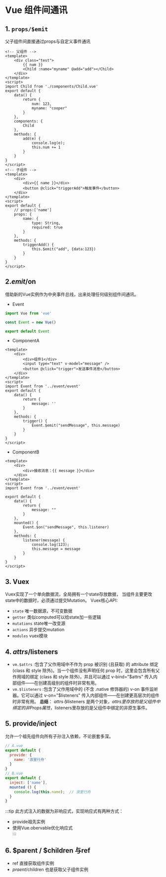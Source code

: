 # Vue 组件间通讯
## 1. `props/$emit` 
父子组件间直接通过props与自定义事件通讯
```vue
<!-- 父组件 -->
<template>
    <div class="test">
        {{ num }}
        <Child :name="myname" @add="add"></Child>
    </div>
</template>
<script>
import Child from './components/Child.vue'
export default {
    data() {
        return {
            num: 123,
            myname: "cooper"
        }
    },
    components: {
        Child
    },
    methods: {
        add(e) {
            console.log(e);
            this.num += 1
        }
    }
}
</script>
<!-- 子组件 -->
<template>
    <div>
        <div>{{ name }}</div>
        <button @click="triggerAdd">触发事件</button>
    </div>
</template>
<script>
export default {
    // props:['name']
    props: {
        name: {
            type: String,
            required: true
        }
    },
    methods: {
        triggerAdd() {
            this.$emit("add", {data:123})
        }
    }
}
</script>
```

## 2.$emit/$on
借助新的Vue实例作为中央事件总线，出来处理任何级别组件间通讯。
- Event
```js
import Vue from 'vue'

const Event = new Vue()

export default Event
```
- ComponentA
```vue
<template>
    <div>
        <div>组件1</div>
        <input type="text" v-model="message" />
        <button @click="trigger">发送事件消息</button>
    </div>
</template>
<script>
import Event from '../event/event'
export default {
    data() {
        return {
            message: ''
        }
    },
    methods: {
        trigger() {
            Event.$emit("sendMessage", this.message)
        }
    }
}
</script>
```
- ComponentB
```vue
<template>
    <div>
        <div>接收消息：{{ message }}</div>
    </div>
</template>
<script>
import Event from '../event/event'

export default {
    data() {
        return {
            message: ""
        }
    },
    mounted() {
        Event.$on("sendMessage", this.listener)
    },
    methods: {
        listener(message) {
            console.log(123);
            this.message = message
        }
    }
}
</script>
```
## 3. Vuex 
Vuex实现了一个单向数据流，全局拥有一个state存放数据， 当组件主要更改state中的数据时，必须通过提交Mutation。
Vuex核心API:
- `state`     唯一数据源，不可变数据
- `getter`    类似computed可以给state加一些逻辑
- `mutations` state唯一改变源
- `actions`  异步提交mutation
- `modules`  vuex模块
## 4. $attrs/$listeners
- `vm.$attrs` :包含了父作用域中不作为 prop 被识别 (且获取) 的 attribute 绑定 (class 和 style 除外)。当一个组件没有声明任何 prop 时，这里会包含所有父作用域的绑定 (class 和 style 除外)，并且可以通过 v-bind="$attrs" 传入内部组件——在创建高级别的组件时非常有用。
- `vm.$listeners` :包含了父作用域中的 (不含 .native 修饰器的) v-on 事件监听器。它可以通过 v-on="$listeners" 传入内部组件——在创建更高层次的组件时非常有用。
**总结**： $attrs与$listeners 是两个对象，$attrs 里存放的是父组件中绑定的非 Props 属性，$listeners里存放的是父组件中绑定的非原生事件。
## 5. provide/inject
允许一个祖先组件向所有子孙注入依赖，不论嵌套多深。
```js
// A.vue
export default {
  provide: {
    name: '浪里行舟'
  }
}
// B.vue
export default {
  inject: ['name'],
  mounted () {
    console.log(this.name);  // 浪里行舟
  }
}
```
:::tip
此方式注入的数据为非响应式，实现响应式有两种方式：
- provide祖先实例
- 使用Vue.obervable优化响应式   
:::
## 6. $parent / $children 与ref
- ref 直接获取组件实例
- $praent/$children 也是获取父子组件实例